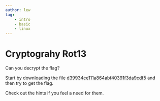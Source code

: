 ```yaml
---
author: lew
tag:
    - intro
    - basic
    - linux
---
```

Cryptograhy Rot13
============================

Can you decrypt the flag?

Start by downloading the file [d39934ce111a864abf40391f3da9cdf5](../target/d39934ce111a864abf40391f3da9cdf5) and then try to get the flag.

Check out the hints if you feel a need for them.
